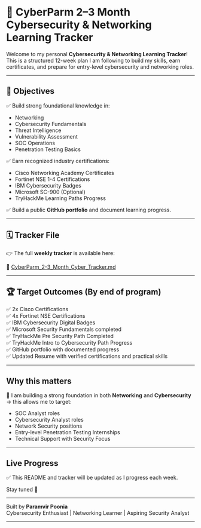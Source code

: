 # 🚀 CyberParm 2–3 Month Cybersecurity & Networking Learning Tracker

Welcome to my personal **Cybersecurity & Networking Learning Tracker**!  
This is a structured 12-week plan I am following to build my skills, earn certificates, and prepare for entry-level cybersecurity and networking roles.

---

## 🎯 Objectives

✅ Build strong foundational knowledge in:
- Networking  
- Cybersecurity Fundamentals  
- Threat Intelligence  
- Vulnerability Assessment  
- SOC Operations  
- Penetration Testing Basics  

✅ Earn recognized industry certifications:
- Cisco Networking Academy Certificates  
- Fortinet NSE 1-4 Certifications  
- IBM Cybersecurity Badges  
- Microsoft SC-900 (Optional)  
- TryHackMe Learning Paths Progress  

✅ Build a public **GitHub portfolio** and document learning progress.

---

## 🗓️ Tracker File

👉 The full **weekly tracker** is available here:

📄 [CyberParm_2-3_Month_Cyber_Tracker.md](CyberParm_2-3_Month_Cyber_Tracker.md)

---

## 🏆 Target Outcomes (By end of program)

✅ 2x Cisco Certifications  
✅ 4x Fortinet NSE Certifications  
✅ IBM Cybersecurity Digital Badges  
✅ Microsoft Security Fundamentals completed  
✅ TryHackMe Pre Security Path Completed  
✅ TryHackMe Intro to Cybersecurity Path Progress  
✅ GitHub portfolio with documented progress  
✅ Updated Resume with verified certifications and practical skills  

---

## Why this matters

🌟 I am building a strong foundation in both **Networking** and **Cybersecurity** → this allows me to target:

- SOC Analyst roles  
- Cybersecurity Analyst roles  
- Network Security positions  
- Entry-level Penetration Testing Internships  
- Technical Support with Security Focus  

---

## Live Progress

✅ This README and tracker will be updated as I progress each week.

Stay tuned 🚀

---

Built by **Paramvir Poonia**  
Cybersecurity Enthusiast | Networking Learner | Aspiring Security Analyst

---
